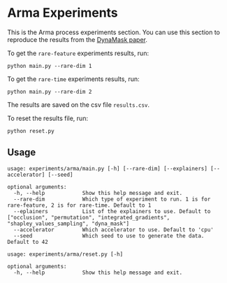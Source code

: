 # Arma Experiments

This is the Arma process experiments section. You can use this
section to reproduce the results from the 
[DynaMask paper](https://arxiv.org/pdf/2106.05303.pdf).

To get the ``rare-feature`` experiments results, run:

```shell script
python main.py --rare-dim 1
```

To get the ``rare-time`` experiments results, run:

```shell script
python main.py --rare-dim 2
```

The results are saved on the csv file ``results.csv``. 

To reset the results file, run:

```shell script
python reset.py
```

## Usage

```
usage: experiments/arma/main.py [-h] [--rare-dim] [--explainers] [--accelerator] [--seed]

optional arguments:
  -h, --help            Show this help message and exit.
  --rare-dim            Which type of experiment to run. 1 is for rare-feature, 2 is for rare-time. Default to 1
  --eplainers           List of the explainers to use. Default to ["occlusion", "permutation", "integrated_gradients", "shapley_values_sampling", "dyna_mask"]
  --accelerator         Which accelerator to use. Default to 'cpu'
  --seed                Which seed to use to generate the data. Default to 42
```

```
usage: experiments/arma/reset.py [-h]

optional arguments:
  -h, --help            Show this help message and exit.
```

